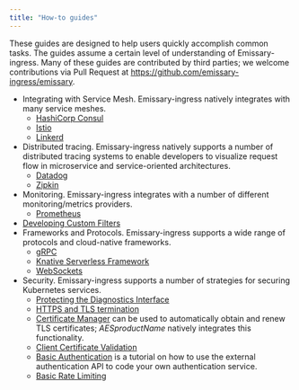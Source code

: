 ```yaml
---
title: "How-to guides"
---
```


These guides are designed to help users quickly accomplish common tasks. The guides assume a certain level of understanding of Emissary-ingress. Many of these guides are contributed by third parties; we welcome contributions via Pull Request at https://github.com/emissary-ingress/emissary.

* Integrating with Service Mesh. Emissary-ingress natively integrates with many service meshes.
  * [HashiCorp Consul](consul)
  * [Istio](istio)
  * [Linkerd](linkerd2)
* Distributed tracing. Emissary-ingress natively supports a number of distributed tracing systems to enable developers to visualize request flow in microservice and service-oriented architectures.
  * [Datadog](tracing-datadog)
  * [Zipkin](tracing-zipkin)
* Monitoring. Emissary-ingress integrates with a number of different monitoring/metrics providers.
  * [Prometheus](prometheus)
* [Developing Custom Filters](filter-dev-guide)
* Frameworks and Protocols. Emissary-ingress supports a wide range of protocols and cloud-native frameworks.
  * [gRPC](grpc)
  * [Knative Serverless Framework](knative)
  * [WebSockets](websockets)
* Security. Emissary-ingress supports a number of strategies for securing Kubernetes services.
  * [Protecting the Diagnostics Interface](protecting-diag-access)
  * [HTTPS and TLS termination](tls-termination)
  * [Certificate Manager](cert-manager) can be used to automatically obtain and renew TLS certificates; $AESproductName$ natively integrates this functionality.
  * [Client Certificate Validation](client-cert-validation)
  * [Basic Authentication](basic-auth) is a tutorial on how to use the external authentication API to code your own authentication service.
  * [Basic Rate Limiting](rate-limiting-tutorial)
